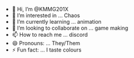 - 👋 Hi, I’m @KMMG201X
- 👀 I’m interested in ... Chaos
- 🌱 I’m currently learning ... animation
- 💞️ I’m looking to collaborate on ... game making
- 📫 How to reach me ... discord
- 😄 Pronouns: ... They/Them
- ⚡ Fun fact: ... I taste colours

<!---
KMMG201X/KMMG201X is a ✨ special ✨ repository because its `README.md` (this file) appears on your GitHub profile.
You can click the Preview link to take a look at your changes.
--->
